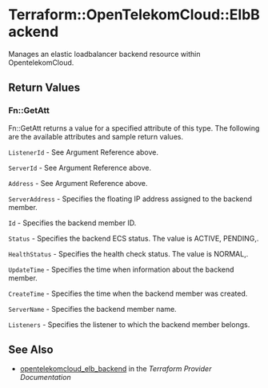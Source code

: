 # Terraform::OpenTelekomCloud::ElbBackend

Manages an elastic loadbalancer backend resource within OpentelekomCloud.

## Return Values

### Fn::GetAtt

Fn::GetAtt returns a value for a specified attribute of this type. The following are the available attributes and sample return values.

`ListenerId` - See Argument Reference above.

`ServerId` - See Argument Reference above.

`Address` - See Argument Reference above.

`ServerAddress` - Specifies the floating IP address assigned to the backend member.

`Id` - Specifies the backend member ID.

`Status` - Specifies the backend ECS status. The value is ACTIVE, PENDING,.

`HealthStatus` - Specifies the health check status. The value is NORMAL,.

`UpdateTime` - Specifies the time when information about the backend member.

`CreateTime` - Specifies the time when the backend member was created.

`ServerName` - Specifies the backend member name.

`Listeners` - Specifies the listener to which the backend member belongs.

## See Also

* [opentelekomcloud_elb_backend](https://www.terraform.io/docs/providers/opentelekomcloud/r/elb_backend.html) in the _Terraform Provider Documentation_